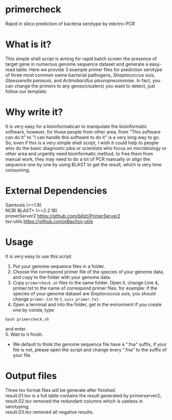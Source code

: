 # primercheck
Rapid in silico prediction of bacteria serotype by electro-PCR
# What is it?
This simple shell script is aiming for rapid batch screen the presence of target gene in numerous genome sequence dataset and generate a easy-read table. Here we provide 3 example primer files for prediction serotype of three most common swine bacterial pathogens, *Streptococcus suis*, *Glaesserella parasuis*, and *Actinobacillus pleuropneumoniae*. In fact, you can change the primers to any genes(clusters) you want to detect, just follow our template.
# Why write it?
It is very easy for a bioinformatican to manipulate the bioinformatic software, however, for those people from other area, from "This software can do it" to "I can handle this software to do it" is a very long way to go. So, even if this is a very simple shell script, I wish it could help to people who do the basic diagnostic jobs or scientists who focus on microbiology or other area and urgently need bioinformatic method, to free them from manual work, they may need to do a lot of PCR manually or align the sequence one by one by using BLAST to get the result, which is very time consuming.
# External Dependencies
Samtools (>=1.9)   
NCBI BLAST+ (>=2.2.18)  
primerServer2 https://github.com/billzt/PrimerServer2   
tsv-utils https://github.com/eBay/tsv-utils   
# Usage
It is very easy to use this script.
1. Put your genome sequence files in a folder.
2. Choose the correspond primer file of the species of your genome data, and copy to the folder with your genome data.
3. Copy ```primercheck.sh``` files to the same folder. Open it, change Line 4, primer.txt to the name of correspond primer files. for example: if the species of your genome dataset are *Sreptococcus suis*, you should change ```primer.txt``` to ```S_suis_primer.txt```.
4. Open a terminal and into the folder, get in the evironment if you create one by conda, type  
``` shell
bash primercheck.sh
```
  and enter.  
5. Wait to it finish. 
* We default to think the genome sequence file have a ".fna" suffix, if your file is not, please open the script and change every ".fna" to the suffix of your file.
# Output files
Three tsv format files will be generate after finished.   
result.01.tsv is a full table contains the result generated by primerserver2;   
result.02.tsv removed the redundant columns which is useless in serotyping;   
result.03.tsv removed all negative results.
